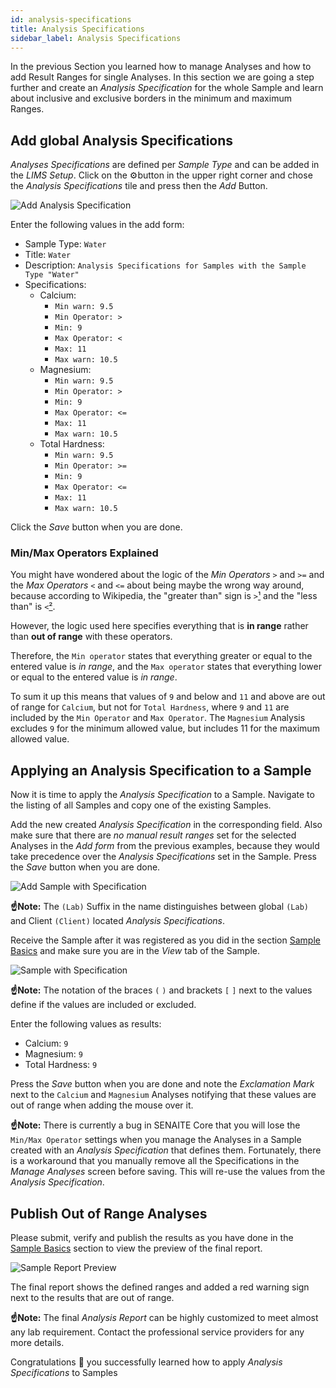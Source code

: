 ```yaml
---
id: analysis-specifications
title: Analysis Specifications
sidebar_label: Analysis Specifications
---
```


In the previous Section you learned how to manage Analyses and how to add Result
Ranges for single Analyses. In this section we are going a step further and
create an *Analysis Specification* for the whole Sample and learn about inclusive
and exclusive borders in the minimum and maximum Ranges.


## Add global Analysis Specifications

*Analyses Specifications* are defined per *Sample Type* and can be added in the
*LIMS Setup*.
Click on the ⚙️button in the upper right corner and chose the *Analysis
Specifications* tile and press then the *Add* Button.

![Add Analysis Specification](/screenshots/add_analysis_specification_screen.png "Add Analysis Specification")

Enter the following values in the add form:

- Sample Type: `Water`
- Title: `Water`
- Description: `Analysis Specifications for Samples with the Sample Type "Water"`
- Specifications:
  - Calcium:
    - `Min warn: 9.5`
    - `Min Operator: >`
    - `Min: 9`
    - `Max Operator: <`
    - `Max: 11`
    - `Max warn: 10.5`
  - Magnesium:
    - `Min warn: 9.5`
    - `Min Operator: >`
    - `Min: 9`
    - `Max Operator: <=`
    - `Max: 11`
    - `Max warn: 10.5`
  - Total Hardness:
    - `Min warn: 9.5`
    - `Min Operator: >=`
    - `Min: 9`
    - `Max Operator: <=`
    - `Max: 11`
    - `Max warn: 10.5`

Click the *Save* button when you are done.


### Min/Max Operators Explained

You might have wondered about the logic of the *Min Operators* `>` and `>=` and
the *Max Operators* `<` and `<=` about being maybe the wrong way around, because
according to Wikipedia, the "greater than" sign is `>`[¹][1] and the "less than"
is `<`[²][2].

However, the logic used here specifies everything that is **in range** rather
than **out of range** with these operators.

Therefore, the `Min operator` states that everything greater or equal to the
entered value is *in range*, and the `Max operator` states that everything lower
or equal to the entered value is *in range*.

To sum it up this means that values of `9` and below and `11` and above are out of
range for `Calcium`, but not for `Total Hardness`, where `9` and `11` are included
by the `Min Operator` and `Max Operator`. The `Magnesium` Analysis excludes `9` for
the minimum allowed value, but includes 11 for the maximum allowed value.


## Applying an Analysis Specification to a Sample

Now it is time to apply the *Analysis Specification* to a Sample. Navigate to
the listing of all Samples and copy one of the existing Samples.

Add the new created *Analysis Specification* in the corresponding field. Also
make sure that there are *no manual result ranges* set for the selected Analyses
in the *Add form* from the previous examples, because they would take
precedence over the *Analysis Specifications* set in the Sample.
Press the *Save* button when you are done.

![Add Sample with Specification](/screenshots/add_sample_with_specification.png "Add Sample with Specification")

**☝️Note:**
The `(Lab)` Suffix in the name distinguishes between global `(Lab)` and Client
`(Client)` located *Analysis Specifications*.

Receive the Sample after it was registered as you did in the section [Sample
Basics](sample-basics#receive-the-sample) and make sure you are in the *View*
tab of the Sample.

![Sample with Specification](/screenshots/sample_view_with_specifications.png "Sample with Specification")


**☝️Note:**
The notation of the braces `(` `)` and brackets `[` `]` next to the values
define if the values are included or excluded.

Enter the following values as results:

- Calcium: `9`
- Magnesium: `9`
- Total Hardness: `9`

Press the *Save* button when you are done and note the *Exclamation Mark* next
to the `Calcium` and `Magnesium` Analyses notifying that these values are out of
range when adding the mouse over it.

**☝️Note:**
There is currently a bug in SENAITE Core that you will lose the `Min/Max
Operator` settings when you manage the Analyses in a Sample created with an
*Analysis Specification* that defines them.
Fortunately, there is a workaround that you manually remove all the
Specifications in the *Manage Analyses* screen before saving. This will re-use
the values from the *Analysis Specification*.


## Publish Out of Range Analyses

Please submit, verify and publish the results as you have done in the
[Sample Basics](sample-basics#receive-the-sample) section to view the preview
of the final report.

![Sample Report Preview](/screenshots/sample_publish_preview_out_of_range.png "Sample Report Preview")

The final report shows the defined ranges and added a red warning sign next to
the results that are out of range.

**☝️Note:**
The final *Analysis Report* can be highly customized to meet almost any lab
requirement. Contact the professional service providers for any more details.


Congratulations 🙌 you successfully learned how to apply *Analysis Specifications* to Samples 


[1]: https://en.wikipedia.org/wiki/Greater-than_sign
[2]: https://en.wikipedia.org/wiki/Less-than_sign

